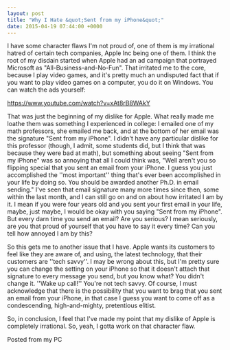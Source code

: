 ```yaml
---
layout: post
title: "Why I Hate &quot;Sent from my iPhone&quot;"
date: 2015-04-19 07:44:00 +0000
---
```

I have some character flaws I'm not proud of, one of them is my irrational hatred of certain tech companies, Apple Inc being one of them. I think the root of my disdain started when Apple had an ad campaign that portrayed Microsoft as "All-Business-and-No-Fun". That irritated me to the core, because I play video games, and it's pretty much an undisputed fact that if you want to play video games on a computer, you do it on Windows. You can watch the ads yourself:

https://www.youtube.com/watch?v=xAt8rB8WAkY

That was just the beginning of my dislike for Apple. What really made me loathe them was something I experienced in college: I emailed one of my math professors, she emailed me back, and at the bottom of her email was the signature "Sent from my iPhone". I didn't have any particular dislike for this professor (though, I admit, some students did, but I think that was because they were bad at math), but something about seeing "Sent from my iPhone" was so annoying that all I could think was, "Well aren't you so flipping special that you sent an email from your iPhone. I guess you just accomplished the ''most important'' thing that's ever been accomplished in your life by doing so. You should be awarded another Ph.D. in email sending." I've seen that email signature many more times since then, some within the last month, and I can still go on and on about how irritated I am by it. I mean if you were four years old and you sent your first email in your life, maybe, just maybe, I would be okay with you saying "Sent from my iPhone". But every darn time you send an email? Are you serious? I mean seriously, are you that proud of yourself that you have to say it every time? Can you tell how annoyed I am by this?

So this gets me to another issue that I have. Apple wants its customers to feel like they are aware of, and using, the latest technology, that their customers are ''tech savvy''. I may be wrong about this, but I'm pretty sure you can change the setting on your iPhone so that it doesn't attach that signature to every message you send, but you know what? You didn't change it. ''Wake up call!'' You're not tech savvy. Of course, I must acknowledge that there is the possibility that you want to brag that you sent an email from your iPhone, in that case I guess you want to come off as a condescending, high-and-mighty, pretentious elitist.

So, in conclusion, I feel that I've made my point that my dislike of Apple is completely irrational. So, yeah, I gotta work on that character flaw.

Posted from my PC
